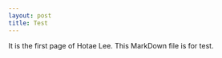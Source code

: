 ```yaml
---
layout: post
title: Test
---
```

It is the first page of Hotae Lee. This MarkDown file is for test.
